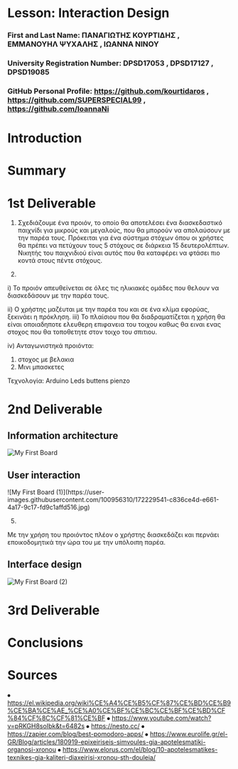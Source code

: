 
# Lesson: Interaction Design

### First and Last Name: ΠΑΝΑΓΙΩΤΗΣ ΚΟΥΡΤΙΔΗΣ , ΕΜΜΑΝΟΥΗΛ ΨΥΧΑΛΗΣ , ΙΩΑΝΝΑ ΝΙΝΟΥ 
### University Registration Number: DPSD17053 , DPSD17127 , DPSD19085
### GitHub Personal Profile: https://github.com/kourtidaros , https://github.com/SUPERSPECIAL99 , https://github.com/IoannaNi

# Introduction

# Summary


# 1st Deliverable
1) Σχεδιάζουμε ένα προιόν, το οποίο θα αποτελέσει ένα διασκεδαστικό παιχνίδι για μικρούς και μεγαλούς, που θα μπορούν να απολαύσουν με την παρέα τους. Πρόκειται για ένα σύστημα στόχων όπου οι χρήστες θα πρέπει να πετύχουν τους 5 στόχους σε διάρκεια 15 δευτερολέπτων.  Νικητής του παιχνιδιού είναι αυτός που θα καταφέρει να φτάσει πιο κοντά στους πέντε στόχους.


 
2)
 i) Το προιόν απευθείνεται σε όλες τις ηλικιακές ομάδες που θελουν να διασκεδάσουν με την παρέα τους.

ii) Ο χρήστης μαζέυται με την παρέα του και σε ένα κλίμα εφορύας, ξεκινάει η πρόκληση. 
iii) Το πλαίσιου που θα διαδραματίζεται η χρήση θα είναι οποιαδηποτε ελευθερη επιφανεια του τοιχου καθως θα ειναι ενας στοχος που θα τοποθετητε στον τοιχο του σπιτιου.

iv) 
 Ανταγωνιστηκά προιόντα:
1) στοχος με βελακια
2) Μινι μπασκετες



 Τεχνολογία:
	Arduino
	Leds
	buttens
	pienzo



# 2nd Deliverable

<h2> Information architecture </h2>

![My First Board](https://user-images.githubusercontent.com/100956310/172229480-171a7c1b-f96e-4fab-98a1-c037854132d6.jpg)


<h2> User interaction </h2>
![My First Board (1)](https://user-images.githubusercontent.com/100956310/172229541-c836ce4d-e661-4a17-9c17-fd9c1affd516.jpg)


5)
Με την χρήση του προιόντος πλέον ο χρήστης διασκεδάζει και περνάει εποικοδομητικά την ώρα του με την υπόλοιπη παρέα.


<h2> Interface design </h2>


![My First Board (2)](https://user-images.githubusercontent.com/100956310/172229589-b6215d01-89d8-40ef-ba6a-da88d463a76c.jpg)




# 3rd Deliverable 


# Conclusions


# Sources
⦁	https://el.wikipedia.org/wiki%CE%A4%CE%B5%CF%87%CE%BD%CE%B9%CE%BA%CE%AE_%CE%A0%CE%BF%CE%BC%CE%BF%CE%BD%CF%84%CF%8C%CF%81%CE%BF 
⦁	https://www.youtube.com/watch?v=pRKGH8soIbk&t=6482s
⦁	https://nesto.cc/
⦁	https://zapier.com/blog/best-pomodoro-apps/
⦁	https://www.eurolife.gr/el-GR/Blog/articles/180919-epixeiriseis-simvoules-gia-apotelesmatiki-organosi-xronou
⦁	https://www.elorus.com/el/blog/10-apotelesmatikes-texnikes-gia-kaliteri-diaxeirisi-xronou-sth-douleia/

